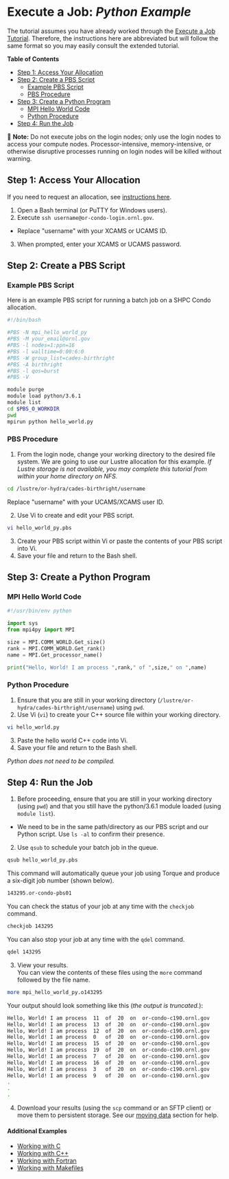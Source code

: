 # Execute a Job: _Python Example_

The tutorial assumes you have already worked through the [Execute a Job Tutorial](../execute-a-job.md). Therefore, the instructions here are abbreviated but will follow the same format so you may easily consult the extended tutorial.

**Table of Contents**

<!-- TOC depthFrom:2 depthTo:3 withLinks:1 updateOnSave:1 orderedList:0 -->

- [Step 1: Access Your Allocation](#step-1-access-your-allocation)
- [Step 2: Create a PBS Script](#step-2-create-a-pbs-script)
	- [Example PBS Script](#example-pbs-script)
	- [PBS Procedure](#pbs-procedure)
- [Step 3: Create a Python Program](#step-3-create-a-python-program)
	- [MPI Hello World Code](#mpi-hello-world-code)
	- [Python Procedure](#python-procedure)
- [Step 4: Run the Job](#step-4-run-the-job)

<!-- /TOC -->

📝 **Note:** Do not execute jobs on the login nodes; only use the login nodes to access your compute nodes. Processor-intensive, memory-intensive, or otherwise disruptive processes running on login nodes will be killed without warning.

## Step 1: Access Your Allocation

If you need to request an allocation, see [instructions here](../request-access.md).

1. Open a Bash terminal (or PuTTY for Windows users).
2. Execute `ssh username@or-condo-login.ornl.gov`.

  - Replace "username" with your XCAMS or UCAMS ID.

3. When prompted, enter your XCAMS or UCAMS password.


## Step 2: Create a PBS Script

### Example PBS Script

Here is an example PBS script for running a batch job on a SHPC Condo allocation.

```bash
#!/bin/bash

#PBS -N mpi_hello_world_py
#PBS -M your_email@ornl.gov
#PBS -l nodes=1:ppn=16
#PBS -l walltime=0:00:6:0
#PBS -W group_list=cades-birthright
#PBS -A birthright
#PBS -l qos=burst
#PBS -V

module purge
module load python/3.6.1
module list
cd $PBS_O_WORKDIR
pwd
mpirun python hello_world.py
```


### PBS Procedure

1. From the login node, change your working directory to the desired file system. We are going to use our Lustre allocation for this example. _If Lustre storage is not available, you may complete this tutorial from within your home directory on NFS._

  ```bash
  cd /lustre/or-hydra/cades-birthright/username
  ```

  Replace "username" with your UCAMS/XCAMS user ID.

2. Use Vi to create and edit your PBS script.

  ```bash
  vi hello_world_py.pbs
  ```

3. Create your PBS script within Vi or paste the contents of your PBS script into Vi.
4. Save your file and return to the Bash shell.


## Step 3: Create a Python Program

### MPI Hello World Code

```python
#!/usr/bin/env python

import sys
from mpi4py import MPI

size = MPI.COMM_WORLD.Get_size()
rank = MPI.COMM_WORLD.Get_rank()
name = MPI.Get_processor_name()

print("Hello, World! I am process ",rank," of ",size," on ",name)
```

### Python Procedure

1. Ensure that you are still in your working directory (`/lustre/or-hydra/cades-birthright/username`) using `pwd`.
2. Use Vi (`vi`) to create your C++ source file within your working directory.

  ```bash
  vi hello_world.py
  ```

3. Paste the hello world C++ code into Vi.
4. Save your file and return to the Bash shell.

_Python does not need to be compiled._


## Step 4: Run the Job

1. Before proceeding, ensure that you are still in your working directory (using `pwd`) and that you still have the python/3.6.1 module loaded (using `module list`).

  - We need to be in the same path/directory as our PBS script and our Python script. Use `ls -al` to confirm their presence.

2. Use `qsub` to schedule your batch job in the queue.

  ```bash
  qsub hello_world_py.pbs
  ```

  This command will automatically queue your job using Torque and produce a six-digit job number (shown below).<br>

  ```bash
  143295.or-condo-pbs01
  ```

  You can check the status of your job at any time with the `checkjob` command.

  ```bash
  checkjob 143295
  ```

  You can also stop your job at any time with the `qdel` command.

  ```bash
  qdel 143295
  ```

3. View your results.<br>
  You can view the contents of these files using the `more` command followed by the file name.<br>

  ```bash
  more mpi_hello_world_py.o143295
  ```

  Your output should look something like this (_the output is truncated._):

  ```bash
  Hello, World! I am process  11  of  20  on  or-condo-c190.ornl.gov
  Hello, World! I am process  13  of  20  on  or-condo-c190.ornl.gov
  Hello, World! I am process  12  of  20  on  or-condo-c190.ornl.gov
  Hello, World! I am process  0   of  20  on  or-condo-c190.ornl.gov
  Hello, World! I am process  15  of  20  on  or-condo-c190.ornl.gov
  Hello, World! I am process  19  of  20  on  or-condo-c190.ornl.gov
  Hello, World! I am process  7   of  20  on  or-condo-c190.ornl.gov
  Hello, World! I am process  16  of  20  on  or-condo-c190.ornl.gov
  Hello, World! I am process  3   of  20  on  or-condo-c190.ornl.gov
  Hello, World! I am process  9   of  20  on  or-condo-c190.ornl.gov
  .
  .
  .
  ```

4. Download your results (using the `scp` command or an SFTP client) or move them to persistent storage. See our [moving data](../../../data-transfer-storage/moving-data.md) section for help.

#### Additional Examples
- [Working with C](../execute-a-job.md)
- [Working with C++](cpp.md)
- [Working with Fortran](fortran.md)
- [Working with Makefiles](makefile.md)
